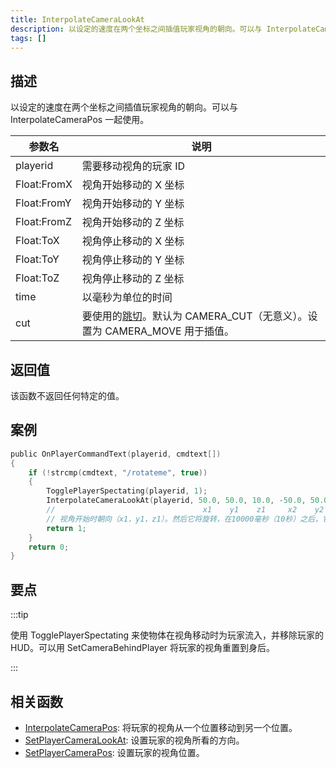 ```yaml
---
title: InterpolateCameraLookAt
description: 以设定的速度在两个坐标之间插值玩家视角的朝向。可以与 InterpolateCameraPos 一起使用。
tags: []
---
```


<VersionWarnCN version='SA-MP 0.3e' />

## 描述

以设定的速度在两个坐标之间插值玩家视角的朝向。可以与 InterpolateCameraPos 一起使用。

| 参数名      | 说明                                                                                                    |
| ----------- | ------------------------------------------------------------------------------------------------------- |
| playerid    | 需要移动视角的玩家 ID                                                                                   |
| Float:FromX | 视角开始移动的 X 坐标                                                                                   |
| Float:FromY | 视角开始移动的 Y 坐标                                                                                   |
| Float:FromZ | 视角开始移动的 Z 坐标                                                                                   |
| Float:ToX   | 视角停止移动的 X 坐标                                                                                   |
| Float:ToY   | 视角停止移动的 Y 坐标                                                                                   |
| Float:ToZ   | 视角停止移动的 Z 坐标                                                                                   |
| time        | 以毫秒为单位的时间                                                                                      |
| cut         | 要使用的[跳切](./resources/cameracutstyles)。默认为 CAMERA_CUT（无意义）。设置为 CAMERA_MOVE 用于插值。 |

## 返回值

该函数不返回任何特定的值。

## 案例

```c
public OnPlayerCommandText(playerid, cmdtext[])
{
    if (!strcmp(cmdtext, "/rotateme", true))
    {
        TogglePlayerSpectating(playerid, 1);
        InterpolateCameraLookAt(playerid, 50.0, 50.0, 10.0, -50.0, 50.0, 10.0, 10000, CAMERA_MOVE);
        //                                 x1    y1    z1     x2    y2    z2
        // 视角开始时朝向（x1，y1，z1）。然后它将旋转，在10000毫秒（10秒）之后，它将看向（x2, y2, z2）。
        return 1;
    }
    return 0;
}
```

## 要点

:::tip

使用 TogglePlayerSpectating 来使物体在视角移动时为玩家流入，并移除玩家的 HUD。可以用 SetCameraBehindPlayer 将玩家的视角重置到身后。

:::

## 相关函数

- [InterpolateCameraPos](InterpolateCameraPos): 将玩家的视角从一个位置移动到另一个位置。
- [SetPlayerCameraLookAt](SetPlayerCameraLookAt): 设置玩家的视角所看的方向。
- [SetPlayerCameraPos](SetPlayerCameraPos): 设置玩家的视角位置。
